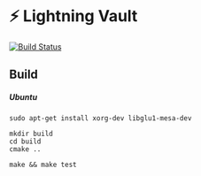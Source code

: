 # ⚡ Lightning Vault 
[![Build Status](https://travis-ci.org/czyang/lightning-vault.svg?branch=master)](https://travis-ci.org/czyang/lightning-vault)

## Build

##### Ubuntu
```
sudo apt-get install xorg-dev libglu1-mesa-dev

mkdir build
cd build
cmake ..

make && make test
```